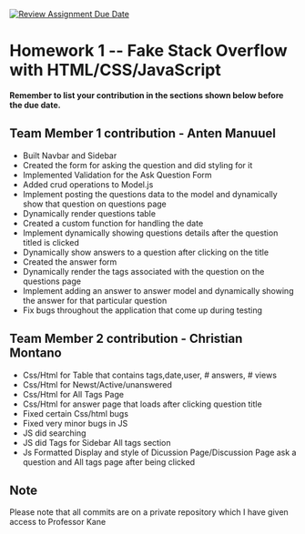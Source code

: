 [![Review Assignment Due Date](https://classroom.github.com/assets/deadline-readme-button-24ddc0f5d75046c5622901739e7c5dd533143b0c8e959d652212380cedb1ea36.svg)](https://classroom.github.com/a/tXFBdQUK)
# Homework 1 -- Fake Stack Overflow with HTML/CSS/JavaScript

**Remember to list your contribution in the sections shown below before the due date.**

## Team Member 1 contribution - Anten Manuuel
* Built Navbar and Sidebar
* Created the form for asking the question and did styling for it
* Implemented Validation for the Ask Question Form
* Added crud operations to Model.js
* Implement posting the questions data to the model and dynamically show that question on questions page
* Dynamically render questions table
* Created a custom function for handling the date
* Implement dynamically showing questions details after the question titled is clicked
* Dynamically show answers to a question after clicking on the title
* Created the answer form 
* Dynamically render the tags associated with the question on the questions page
* Implement adding an answer to answer model  and dynamically showing the answer for that particular question
* Fix bugs throughout the application that come up during testing


## Team Member 2 contribution - Christian Montano

* Css/Html for Table that contains tags,date,user, # answers, # views
* Css/Html for Newst/Active/unanswered 
* Css/Html for All Tags Page
* Css/Html for answer page that loads after clicking question title
* Fixed certain Css/html bugs
* Fixed very minor bugs in JS
* JS did searching
* JS did Tags for Sidebar All tags section
* Js Formatted Display and style of Dicussion Page/Discussion Page ask a question and All tags page after being clicked 

## Note
Please note that all commits are on a private repository which I have given access to Professor Kane